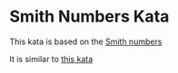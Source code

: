 # Smith Numbers Kata

This kata is based on the [Smith numbers](https://en.wikipedia.org/wiki/Smith_number)

It is similar to [this kata](https://github.com/alvarogarcia7/smith-numbers-kata-java/blob/master/README.md)
